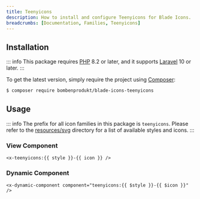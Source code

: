 ```yaml
---
title: Teenyicons
description: How to install and configure Teenyicons for Blade Icons.
breadcrumbs: [Documentation, Families, Teenyicons]
---
```


## Installation

::: info
This package requires [PHP](https://www.php.net/) 8.2 or later, and it supports [Laravel](https://laravel.com/) 10 or later.
:::

To get the latest version, simply require the project using [Composer](https://getcomposer.org/):

```bash
$ composer require bombenprodukt/blade-icons-teenyicons
```

## Usage

::: info
The prefix for all icon families in this package is `teenyicons`. Please refer to the [resources/svg](https://github.com/faustbrian/blade-icons-teenyicons/tree/main/resources/svg) directory for a list of available styles and icons.
:::

### View Component

```blade
<x-teenyicons:{{ style }}-{{ icon }} />
```

### Dynamic Component

```blade
<x-dynamic-component component="teenyicons:{{ $style }}-{{ $icon }}" />
```
